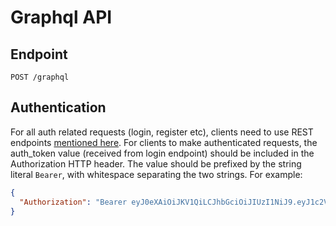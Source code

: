 # Graphql API

## Endpoint
```
POST /graphql
```


## Authentication
For all auth related requests (login, register etc), clients need to use REST endpoints [mentioned here](../api/1-auth.md).
For clients to make authenticated requests, the auth_token value (received from login endpoint) should be included in the Authorization HTTP header. The value should be prefixed by the string literal `Bearer`, with whitespace separating the two strings. For example:


```json
{
  "Authorization": "Bearer eyJ0eXAiOiJKV1QiLCJhbGciOiJIUzI1NiJ9.eyJ1c2VyX2F1dGhlbnRpY2F0aW9uX2lkIjoiNzY1MjE3YTgtNzU5OS00ZTI1LTljMjQtYjdjOTJlODc4MjAxIn0.972Irua8Ql0NRf_KxgYI7q1imPBkf2XJG25L94JM8Hw"
}
```
